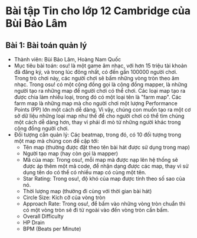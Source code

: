 # Bài tập Tin cho lớp 12 Cambridge của Bùi Bảo Lâm
## Bài 1: Bài toán quản lý
* Thành viên: Bùi Bảo Lâm, Hoàng Nam Quốc
* Mục tiêu bài toán: osu! là một game âm nhạc, với hơn 15 triệu tài khoản đã đăng ký, và trong lúc đông nhất, có đến gần 100000 người chơi. Trong trò chơi này, các người chơi sẽ bấm những vòng tròn theo âm nhạc. Trong osu! có một cộng đồng gọi là cộng đồng mapper, là những người tạo ra những map để người chơi có thể chơi. Các loại map tạo ra được chia làm nhiều loại, trong đó có một loại tên là "farm map". Các farm map là những map mà cho người chơi một lượng Performance Points (PP) lớn một cách dễ dàng. Vì vậy, chúng con muốn tạo ra một cơ sở dữ liệu những loại map như thế để cho người chơi có thể tìm chúng một cách dễ dàng hơn, thay vì phải đi mò từ những người khác trong cộng đồng người chơi.
* Đối tượng cần quản lý: Các beatmap, trong đó, có 10 đối tượng trong một map mà chúng con đề cập tới:
  - Tên map (thường được đặt theo tên bài hát được sử dụng trong map)
  - Người tạo map (hay còn gọi là mapper)
  - Mã của map: Trong osu!, mỗi map mà được nạp lên hệ thống sẽ được áp thêm một mã code, để nhận dạng được các map, thay vì sử dụng tên do có thể có nhiều map có cùng một tên.
  - Star Rating: Trong osu!, độ khó của map được tính theo số sao của nó.
  - Thời lượng map (thường đi cùng với thời gian bài hát)
  - Circle Size: Kích cỡ của vòng tròn
  - Approach Rate: Trong osu!, để bấm vào những vòng tròn chuẩn thì có một vòng tròn sẽ đi từ ngoài vào đến vòng tròn cần bấm. 
  - Overall Difficulty
  - HP Drain
  - BPM (Beats per Minute)
